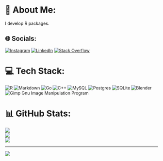 # 💫 About Me:
I develop R packages.


## 🌐 Socials:
[![Instagram](https://img.shields.io/badge/Instagram-%23E4405F.svg?logo=Instagram&logoColor=white)](https://instagram.com/go_gonzo) [![LinkedIn](https://img.shields.io/badge/LinkedIn-%230077B5.svg?logo=linkedin&logoColor=white)](https://linkedin.com/in/dawidkaledkowski) [![Stack Overflow](https://img.shields.io/badge/-Stackoverflow-FE7A16?logo=stack-overflow&logoColor=white)](https://stackoverflow.com/users/3495076) 

# 💻 Tech Stack:
![R](https://img.shields.io/badge/r-%23276DC3.svg?style=flat&logo=r&logoColor=white) ![Markdown](https://img.shields.io/badge/markdown-%23000000.svg?style=flat&logo=markdown&logoColor=white) ![Go](https://img.shields.io/badge/go-%2300ADD8.svg?style=flat&logo=go&logoColor=white) ![C++](https://img.shields.io/badge/c++-%2300599C.svg?style=flat&logo=c%2B%2B&logoColor=white) ![MySQL](https://img.shields.io/badge/mysql-%2300f.svg?style=flat&logo=mysql&logoColor=white) ![Postgres](https://img.shields.io/badge/postgres-%23316192.svg?style=flat&logo=postgresql&logoColor=white) ![SQLite](https://img.shields.io/badge/sqlite-%2307405e.svg?style=flat&logo=sqlite&logoColor=white) ![Blender](https://img.shields.io/badge/blender-%23F5792A.svg?style=flat&logo=blender&logoColor=white) ![Gimp Gnu Image Manipulation Program](https://img.shields.io/badge/Gimp-657D8B?style=flat&logo=gimp&logoColor=FFFFFF)
# 📊 GitHub Stats:
![](https://github-readme-stats.vercel.app/api?username=gogonzo&theme=vue&hide_border=false&include_all_commits=true&count_private=true)<br/>
![](https://github-readme-streak-stats.herokuapp.com/?user=gogonzo&theme=vue&hide_border=false)<br/>
![](https://github-readme-stats.vercel.app/api/top-langs/?username=gogonzo&theme=vue&hide_border=false&include_all_commits=true&count_private=true&layout=compact)

---
[![](https://visitcount.itsvg.in/api?id=gogonzo&icon=1&color=3)](https://visitcount.itsvg.in)
